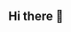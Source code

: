 <!--
**yhyang201/yhyang201** is a ✨ _special_ ✨ repository because its `README.md` (this file) appears on your GitHub profile.
-->

Hi there 👋
---

